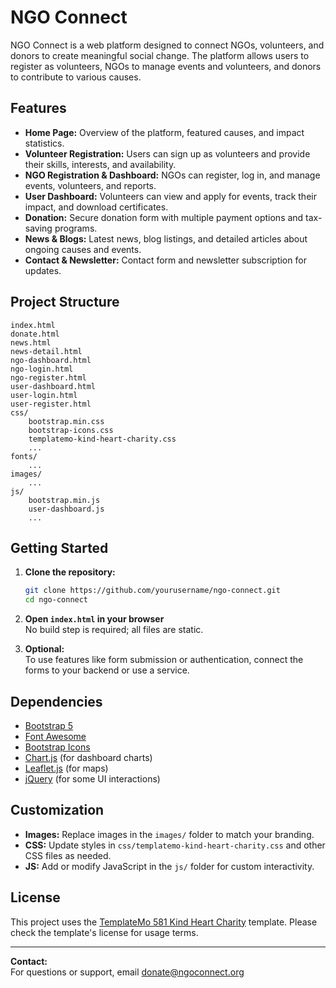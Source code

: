 # NGO Connect

NGO Connect is a web platform designed to connect NGOs, volunteers, and donors to create meaningful social change. The platform allows users to register as volunteers, NGOs to manage events and volunteers, and donors to contribute to various causes.

## Features

- **Home Page:** Overview of the platform, featured causes, and impact statistics.
- **Volunteer Registration:** Users can sign up as volunteers and provide their skills, interests, and availability.
- **NGO Registration & Dashboard:** NGOs can register, log in, and manage events, volunteers, and reports.
- **User Dashboard:** Volunteers can view and apply for events, track their impact, and download certificates.
- **Donation:** Secure donation form with multiple payment options and tax-saving programs.
- **News & Blogs:** Latest news, blog listings, and detailed articles about ongoing causes and events.
- **Contact & Newsletter:** Contact form and newsletter subscription for updates.

## Project Structure

```
index.html
donate.html
news.html
news-detail.html
ngo-dashboard.html
ngo-login.html
ngo-register.html
user-dashboard.html
user-login.html
user-register.html
css/
    bootstrap.min.css
    bootstrap-icons.css
    templatemo-kind-heart-charity.css
    ...
fonts/
    ...
images/
    ...
js/
    bootstrap.min.js
    user-dashboard.js
    ...
```

## Getting Started

1. **Clone the repository:**
   ```sh
   git clone https://github.com/yourusername/ngo-connect.git
   cd ngo-connect
   ```

2. **Open `index.html` in your browser**  
   No build step is required; all files are static.

3. **Optional:**  
   To use features like form submission or authentication, connect the forms to your backend or use a service.

## Dependencies

- [Bootstrap 5](https://getbootstrap.com/)
- [Font Awesome](https://fontawesome.com/)
- [Bootstrap Icons](https://icons.getbootstrap.com/)
- [Chart.js](https://www.chartjs.org/) (for dashboard charts)
- [Leaflet.js](https://leafletjs.com/) (for maps)
- [jQuery](https://jquery.com/) (for some UI interactions)

## Customization

- **Images:** Replace images in the `images/` folder to match your branding.
- **CSS:** Update styles in `css/templatemo-kind-heart-charity.css` and other CSS files as needed.
- **JS:** Add or modify JavaScript in the `js/` folder for custom interactivity.

## License

This project uses the [TemplateMo 581 Kind Heart Charity](https://templatemo.com/tm-581-kind-heart-charity) template. Please check the template's license for usage terms.

---

**Contact:**  
For questions or support, email [donate@ngoconnect.org](mailto:donate@ngoconnect.org)
